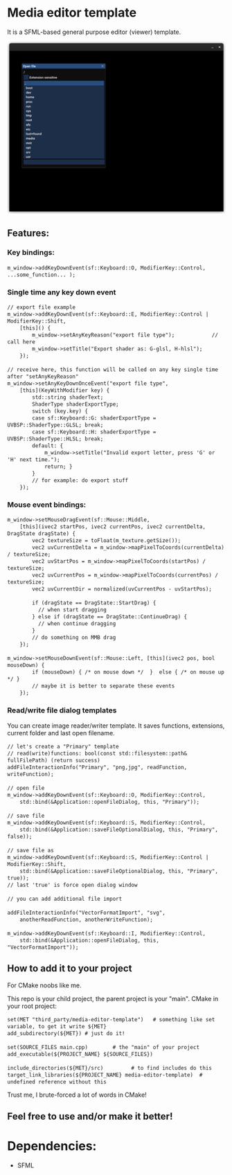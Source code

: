 # Media editor template

It is a SFML-based general purpose editor (viewer) template.

<img src="readme_images/screenshot_00.png">

## Features:

### Key bindings:
```
m_window->addKeyDownEvent(sf::Keyboard::O, ModifierKey::Control, ...some_function... );
```
### Single time any key down event
```
// export file example
m_window->addKeyDownEvent(sf::Keyboard::E, ModifierKey::Control | ModifierKey::Shift,
    [this]() {
        m_window->setAnyKeyReason("export file type");            // call here
        m_window->setTitle("Export shader as: G-glsl, H-hlsl");
    });
    
// receive here, this function will be called on any key single time after "setAnyKeyReason"
m_window->setAnyKeyDownOnceEvent("export file type",
    [this](KeyWithModifier key) {
        std::string shaderText;
        ShaderType shaderExportType;
        switch (key.key) {
        case sf::Keyboard::G: shaderExportType = UVBSP::ShaderType::GLSL; break;
        case sf::Keyboard::H: shaderExportType = UVBSP::ShaderType::HLSL; break;
        default: { 
            m_window->setTitle("Invalid export letter, press 'G' or 'H' next time.");
            return; }
        }
        // for example: do export stuff
    });
```
### Mouse event bindings:
```
m_window->setMouseDragEvent(sf::Mouse::Middle,
    [this](ivec2 startPos, ivec2 currentPos, ivec2 currentDelta, DragState dragState) {
        vec2 textureSize = toFloat(m_texture.getSize());
        vec2 uvCurrentDelta = m_window->mapPixelToCoords(currentDelta) / textureSize;
        vec2 uvStartPos = m_window->mapPixelToCoords(startPos) / textureSize;
        vec2 uvCurrentPos = m_window->mapPixelToCoords(currentPos) / textureSize;
        vec2 uvCurrentDir = normalized(uvCurrentPos - uvStartPos);

        if (dragState == DragState::StartDrag) {
          // when start dragging
        } else if (dragState == DragState::ContinueDrag) {
          // when continue dragging
        }
        // do something on MMB drag
    });

m_window->setMouseDownEvent(sf::Mouse::Left, [this](ivec2 pos, bool mouseDown) {
        if (mouseDown) { /* on mouse down */  }  else { /* on mouse up */ }
        // maybe it is better to separate these events
    });
```
### Read/write file dialog templates

You can create image reader/writer template.
It saves functions, extensions, current folder and last open filename.
```
// let's create a "Primary" template
// read(write)functions: bool(const std::filesystem::path& fullFilePath) (return success)
addFileInteractionInfo("Primary", "png,jpg", readFunction, writeFunction);

// open file
m_window->addKeyDownEvent(sf::Keyboard::O, ModifierKey::Control,
    std::bind(&Application::openFileDialog, this, "Primary"));

// save file
m_window->addKeyDownEvent(sf::Keyboard::S, ModifierKey::Control,
    std::bind(&Application::saveFileOptionalDialog, this, "Primary", false));

// save file as
m_window->addKeyDownEvent(sf::Keyboard::S, ModifierKey::Control | ModifierKey::Shift,
    std::bind(&Application::saveFileOptionalDialog, this, "Primary", true)); 
// last 'true' is force open dialog window

// you can add additional file import

addFileInteractionInfo("VectorFormatImport", "svg", 
    anotherReadFunction, anotherWriteFunction);

m_window->addKeyDownEvent(sf::Keyboard::I, ModifierKey::Control,
    std::bind(&Application::openFileDialog, this, "VectorFormatImport"));
```

## How to add it to your project
For CMake noobs like me.

This repo is your child project, the parent project is your "main".
CMake in your root project:
```
set(MET "third_party/media-editor-template")   # something like set variable, to get it write ${MET}
add_subdirectory(${MET}) # just do it!

set(SOURCE_FILES main.cpp)        # the "main" of your project
add_executable(${PROJECT_NAME} ${SOURCE_FILES})

include_directories(${MET}/src)         # to find includes do this
target_link_libraries(${PROJECT_NAME} media-editor-template)  # undefined reference without this
```

Trust me, I brute-forced a lot of words in CMake!

## Feel free to use and/or make it better!

# Dependencies:
- SFML
